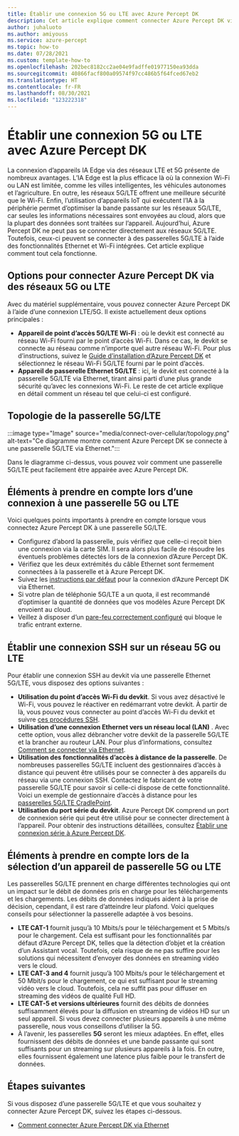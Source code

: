 ```yaml
---
title: Établir une connexion 5G ou LTE avec Azure Percept DK
description: Cet article explique comment connecter Azure Percept DK via des réseaux 5G ou LTE.
author: juhaluoto
ms.author: amiyouss
ms.service: azure-percept
ms.topic: how-to
ms.date: 07/28/2021
ms.custom: template-how-to
ms.openlocfilehash: 202bec8182cc2ae04e9fadffe01977150ea93dda
ms.sourcegitcommit: 40866facf800a09574f97cc486b5f64fced67eb2
ms.translationtype: HT
ms.contentlocale: fr-FR
ms.lasthandoff: 08/30/2021
ms.locfileid: "123222318"
---
```

# <a name="connect-azure-percept-over-5g-or-lte-networks"></a>Établir une connexion 5G ou LTE avec Azure Percept DK

La connexion d’appareils IA Edge via des réseaux LTE et 5G présente de nombreux avantages. L’IA Edge est la plus efficace là où la connexion Wi-Fi ou LAN est limitée, comme les villes intelligentes, les véhicules autonomes et l’agriculture. En outre, les réseaux 5G/LTE offrent une meilleure sécurité que le Wi-Fi. Enfin, l’utilisation d’appareils IoT qui exécutent l’IA à la périphérie permet d’optimiser la bande passante sur les réseaux 5G/LTE, car seules les informations nécessaires sont envoyées au cloud, alors que la plupart des données sont traitées sur l’appareil. Aujourd’hui, Azure Percept DK ne peut pas se connecter directement aux réseaux 5G/LTE. Toutefois, ceux-ci peuvent se connecter à des passerelles 5G/LTE à l’aide des fonctionnalités Ethernet et Wi-Fi intégrées. Cet article explique comment tout cela fonctionne.

## <a name="options-for-connecting-the-azure-percept-dk-over-5g-or-lte-networks"></a>Options pour connecter Azure Percept DK via des réseaux 5G ou LTE
Avec du matériel supplémentaire, vous pouvez connecter Azure Percept DK à l’aide d’une connexion LTE/5G. Il existe actuellement deux options principales :
- **Appareil de point d’accès 5G/LTE Wi-Fi** : où le devkit est connecté au réseau Wi-Fi fourni par le point d’accès Wi-Fi. Dans ce cas, le devkit se connecte au réseau comme n’importe quel autre réseau Wi-Fi. Pour plus d’instructions, suivez le [Guide d’installation d’Azure Percept DK](./quickstart-percept-dk-set-up.md) et sélectionnez le réseau Wi-Fi 5G/LTE fourni par le point d’accès.
- **Appareil de passerelle Ethernet 5G/LTE** : ici, le devkit est connecté à la passerelle 5G/LTE via Ethernet, tirant ainsi parti d’une plus grande sécurité qu’avec les connexions Wi-Fi. Le reste de cet article explique en détail comment un réseau tel que celui-ci est configuré.

## <a name="5glte-gateway-topology"></a>Topologie de la passerelle 5G/LTE
:::image type="Image" source="media/connect-over-cellular/topology.png" alt-text="Ce diagramme montre comment Azure Percept DK se connecte à une passerelle 5G/LTE via Ethernet.":::

Dans le diagramme ci-dessus, vous pouvez voir comment une passerelle 5G/LTE peut facilement être appairée avec Azure Percept DK.

## <a name="considerations-when-connecting-to-a-5g-or-lte-gateway"></a>Éléments à prendre en compte lors d’une connexion à une passerelle 5G ou LTE
Voici quelques points importants à prendre en compte lorsque vous connectez Azure Percept DK à une passerelle 5G/LTE.
- Configurez d’abord la passerelle, puis vérifiez que celle-ci reçoit bien une connexion via la carte SIM. Il sera alors plus facile de résoudre les éventuels problèmes détectés lors de la connexion d’Azure Percept DK.
- Vérifiez que les deux extrémités du câble Ethernet sont fermement connectées à la passerelle et à Azure Percept DK.
- Suivez les [instructions par défaut](./how-to-connect-over-ethernet.md) pour la connexion d’Azure Percept DK via Ethernet.
- Si votre plan de téléphonie 5G/LTE a un quota, il est recommandé d’optimiser la quantité de données que vos modèles Azure Percept DK envoient au cloud.
- Veillez à disposer d’un [pare-feu correctement configuré](./concept-security-configuration.md) qui bloque le trafic entrant externe.

## <a name="ssh-over-a-5g-or-lte-network"></a>Établir une connexion SSH sur un réseau 5G ou LTE
Pour établir une connexion SSH au devkit via une passerelle Ethernet 5G/LTE, vous disposez des options suivantes :
- **Utilisation du point d’accès Wi-Fi du devkit**. Si vous avez désactivé le Wi-Fi, vous pouvez le réactiver en redémarrant votre devkit. À partir de là, vous pouvez vous connecter au point d’accès Wi-Fi du devkit et suivre [ces procédures SSH](./how-to-ssh-into-percept-dk.md).
- **Utilisation d’une connexion Ethernet vers un réseau local (LAN)** . Avec cette option, vous allez débrancher votre devkit de la passerelle 5G/LTE et la brancher au routeur LAN. Pour plus d’informations, consultez [Comment se connecter via Ethernet](./how-to-connect-over-ethernet.md). 
- **Utilisation des fonctionnalités d’accès à distance de la passerelle**. De nombreuses passerelles 5G/LTE incluent des gestionnaires d’accès à distance qui peuvent être utilisés pour se connecter à des appareils du réseau via une connexion SSH. Contactez le fabricant de votre passerelle 5G/LTE pour savoir si celle-ci dispose de cette fonctionnalité. Voici un exemple de gestionnaire d’accès à distance pour les [passerelles 5G/LTE CradlePoint](https://customer.cradlepoint.com/s/article/NCM-Remote-Connect-LAN-Manager).
- **Utilisation du port série du devkit**. Azure Percept DK comprend un port de connexion série qui peut être utilisé pour se connecter directement à l’appareil. Pour obtenir des instructions détaillées, consultez [Établir une connexion série à Azure Percept DK](./how-to-connect-to-percept-dk-over-serial.md).

## <a name="considerations-when-selecting-a-5g-or-lte-gateway-device"></a>Éléments à prendre en compte lors de la sélection d’un appareil de passerelle 5G ou LTE
Les passerelles 5G/LTE prennent en charge différentes technologies qui ont un impact sur le débit de données pris en charge pour les téléchargements et les chargements. Les débits de données indiqués aident à la prise de décision, cependant, il est rare d’atteindre leur plafond. Voici quelques conseils pour sélectionner la passerelle adaptée à vos besoins.
 
- **LTE CAT-1** fournit jusqu’à 10 Mbits/s pour le téléchargement et 5 Mbits/s pour le chargement. Cela est suffisant pour les fonctionnalités par défaut d’Azure Percept DK, telles que la détection d’objet et la création d’un Assistant vocal. Toutefois, cela risque de ne pas suffire pour les solutions qui nécessitent d’envoyer des données en streaming vidéo vers le cloud.
- **LTE CAT-3 and 4** fournit jusqu’à 100 Mbits/s pour le téléchargement et 50 Mbit/s pour le chargement, ce qui est suffisant pour le streaming vidéo vers le cloud. Toutefois, cela ne suffit pas pour diffuser en streaming des vidéos de qualité Full HD.
- **LTE CAT-5 et versions ultérieures** fournit des débits de données suffisamment élevés pour la diffusion en streaming de vidéos HD sur un seul appareil. Si vous devez connecter plusieurs appareils à une même passerelle, nous vous conseillons d’utiliser la 5G.
- À l’avenir, les passerelles **5G** seront les mieux adaptées. En effet, elles fournissent des débits de données et une bande passante qui sont suffisants pour un streaming sur plusieurs appareils à la fois. En outre, elles fournissent également une latence plus faible pour le transfert de données.


## <a name="next-steps"></a>Étapes suivantes
Si vous disposez d’une passerelle 5G/LTE et que vous souhaitez y connecter Azure Percept DK, suivez les étapes ci-dessous.
- [Comment connecter Azure Percept DK via Ethernet](./how-to-connect-over-ethernet.md)
